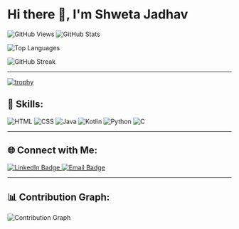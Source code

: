 # Hi there 👋, I'm Shweta Jadhav

![GitHub Views](https://komarev.com/ghpvc/?username=ShwetaJadhav12)
![GitHub Stats](https://github-readme-stats.vercel.app/api?username=ShwetaJadhav12&show_icons=true&theme=dark)

![Top Languages](https://github-readme-stats.vercel.app/api/top-langs/?username=ShwetaJadhav12&layout=compact&theme=dark)

![GitHub Streak](https://github-readme-streak-stats.herokuapp.com/?user=ShwetaJadhav12&theme=dark&hide_border=true)

---
[![trophy](https://github-profile-trophy.vercel.app/?username=ShwetaJadhav12)](https://github.com/ryo-ma/github-profile-trophy)

## 🚀 Skills:
![HTML](https://img.shields.io/badge/HTML-5-orange?style=flat&logo=html5)
![CSS](https://img.shields.io/badge/CSS-3-blue?style=flat&logo=css3)
![Java](https://img.shields.io/badge/-Java-black?style=flat&logo=java)
![Kotlin](https://img.shields.io/badge/-Kotlin-%230095D5?style=flat&logo=kotlin)
![Python](https://img.shields.io/badge/-Python-%233776AB?style=flat&logo=python)
![C](https://img.shields.io/badge/-C-%2300599C?style=flat&logo=c)

---

## 🌐 Connect with Me:
<a href="https://www.linkedin.com/in/YOUR_LINKEDIN_PROFILE/" target="_blank">
  <img src="https://img.shields.io/badge/LinkedIn-0077B5?style=flat&logo=linkedin" alt="LinkedIn Badge"/>
</a>
<a href="mailto:your_email@example.com">
  <img src="https://img.shields.io/badge/Email-D14836?style=flat&logo=gmail&logoColor=white" alt="Email Badge"/>
</a>

---

## 📊 Contribution Graph:
![Contribution Graph](https://github-profile-summary-cards.vercel.app/api/cards/profile-details?username=ShwetaJadhav12&theme=github_dark)


